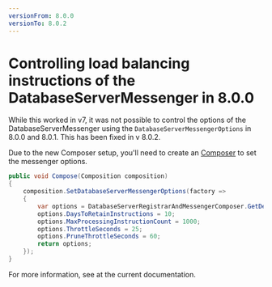 ```yaml
---
versionFrom: 8.0.0
versionTo: 8.0.2
---
```


# Controlling load balancing instructions of the DatabaseServerMessenger in 8.0.0

While this worked in v7, it was not possible to control the options of the DatabaseServerMessenger using the `DatabaseServerMessengerOptions` in 8.0.0 and 8.0.1.  This has been fixed in v 8.0.2.

Due to the new Composer setup, you'll need to create an [Composer](../../../../Implementation/Composing/index.md) to set the messenger options.

```csharp
public void Compose(Composition composition)
{
    composition.SetDatabaseServerMessengerOptions(factory =>
    {
        var options = DatabaseServerRegistrarAndMessengerComposer.GetDefaultOptions(factory);
        options.DaysToRetainInstructions = 10;
        options.MaxProcessingInstructionCount = 1000;
        options.ThrottleSeconds = 25;
        options.PruneThrottleSeconds = 60;
        return options;
    });
}
```

For more information, see at the current documentation.